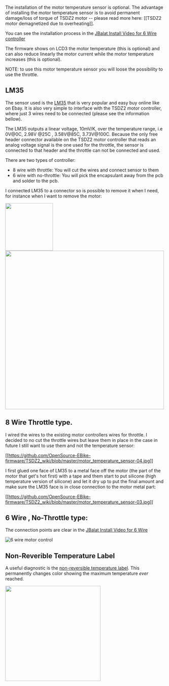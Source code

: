 The installation of the motor temperature sensor is optional. The advantage of installing the motor temperature sensor is to avoid permanent damage/loss of torque of TSDZ2 motor -- please read more here: [[TSDZ2 motor demagnetized due to overheating]]. 

You can see the installation process in the [JBalat Install Video for 6 Wire controller](https://www.youtube.com/watch?v=Wb8Omk6e7GI)

The firmware shows on LCD3 the motor temperature (this is optional) and can also reduce linearly the motor current while the motor temperature increases (this is optional).

NOTE: to use this motor temperature sensor you will loose the possibility to use the throttle. 

## LM35 

The sensor used is the [LM35](http://www.ti.com/lit/ds/symlink/lm35.pdf) that is very popular and easy buy online like on Ebay. It is also very simple to interface with the TSDZ2 motor controller, where just 3 wires need to be connected (please see the information bellow).

The LM35 outputs a linear voltage, 10mV/K, over the temperature range, i.e 0V@0C, 2.98V @25C , 3.58V@85C, 3.73V@100C. Because the only free header connector available on the TSDZ2 motor controller that reads an analog voltage signal is the one used for the throttle, the sensor is connected to that header and the throttle can not be connected and used.

There are two types of controller: 

* 8 wire with throttle: You will cut the wires and connect sensor to them
* 6 wire with no-throttle: You will pick the encapsulant away from the pcb and solder to the pcb.

I connected LM35 to a connector so is possible to remove it when I need, for instance when I want to remove the motor:

<img src="https://github.com/OpenSource-EBike-firmware/TSDZ2_wiki/blob/master/motor_temperature_sensor-02.jpg" width="150"> 
<img src="https://github.com/OpenSource-EBike-firmware/TSDZ2_wiki/blob/master/motor_temperature_sensor-01.jpg" width = 500>

## 8 Wire Throttle type. 

I wired the wires to the existing motor controllers wires for throttle. I decided to no cut the throttle wires but leave them in place in the case in future I still want to use them and not the temperature sensor:

[[https://github.com/OpenSource-EBike-firmware/TSDZ2_wiki/blob/master/motor_temperature_sensor-04.jpg]]

I first glued one face of LM35 to a metal face off the motor (the part of the motor that get's hot first) with a tape and them start to put silicone (high temperature version of silicone) and let it dry up to put the final amount and make sure the LM35 face is in close connection to the motor metal part:

[[https://github.com/OpenSource-EBike-firmware/TSDZ2_wiki/blob/master/motor_temperature_sensor-03.jpg]]

## 6 Wire , No-Throttle type:

The connection points are clear in the [JBalat Install Video for 6 Wire](https://www.youtube.com/watch?v=Wb8Omk6e7GI)

![6 wire motor control](https://github.com/OpenSource-EBike-firmware/TSDZ2_wiki/blob/master/TSDZ2_motor_controller_without_throttle_wires.jpeg)

## Non-Reverible Temperature Label

A useful diagnostic is the [non-reversible temperature label](https://nz.rs-online.com/web/p/temperature-sensitive-labels/7799772/). This permanently changes color showing the maximum temperature *ever* reached. 

<img src="https://github.com/OpenSource-EBike-firmware/TSDZ2_wiki/blob/master/Temperature_Label_on_Motor1.jpg" width="300"> 